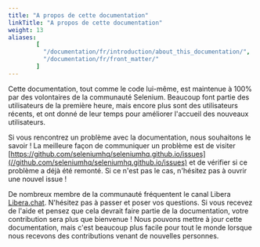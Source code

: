 ```yaml
---
title: "A propos de cette documentation"
linkTitle: "A propos de cette documentation"
weight: 13
aliases: 
        [
          "/documentation/fr/introduction/about_this_documentation/",
          "/documentation/fr/front_matter/"
        ]  
---
```


Cette documentation, tout comme le code lui-même, est maintenue à 100% 
par des volontaires de la communauté Selenium.
Beaucoup font partie des utilisateurs de la première heure,
mais encore plus sont des utilisateurs récents,
et ont donné de leur temps pour améliorer l'accueil des nouveaux utilisateurs.

Si vous rencontrez un problème avec la documentation, nous souhaitons le savoir !
La meilleure façon de communiquer un problème est de visiter
[https://github.com/seleniumhq/seleniumhq.github.io/issues](//github.com/seleniumhq/seleniumhq.github.io/issues)
et de vérifier si ce problème a déjà été remonté.
Si ce n'est pas le cas, n'hésitez pas à ouvrir une nouvel issue !

De nombreux membre de la communauté fréquentent le canal Libera [Libera.chat](https://libera.chat/). 
N'hésitez pas à passer et poser vos questions. 
Si vous recevez de l'aide et pensez que cela devrait faire partie de la documentation, 
votre contribution sera plus que bienvenue !
Nous pouvons mettre à jour cette documentation,
mais c'est beaucoup plus facile pour tout le monde
lorsque nous recevons des contributions venant de nouvelles personnes.
